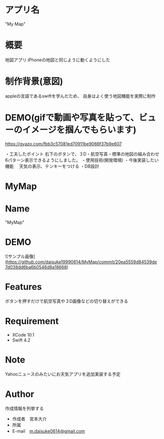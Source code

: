 # アプリ名
"My Map"

# 概要
地図アプリ
iPhoneの地図と同じように動くようにした
# 制作背景(意図)
appleの言語であるswiftを学んだため、
自身はよく使う地図機能を実際に制作
# DEMO(gifで動画や写真を貼って、ビューのイメージを掴んでもらいます)
https://gyazo.com/fbb3c57081ed70911be9066f37b9e607

・工夫したポイント
右下のボタンで、３D・航空写真・標準の地図の組み合わせ6パターン表示できるようにしました。
・使用技術(開発環境)
・今後実装したい機能
　天気の表示、テンキーをつける
・DB設計

# MyMap

# Name
 
"MyMap"
 

 
# DEMO
 
![サンプル画像]　(https://github.com/daisuke19990614/MyMap/commit/20ea5559d84539de7d038dd6ba6b0546d8a18668)
 
# Features
 
ボタンを押すだけで航空写真や３D画像などの切り替えができる
 
# Requirement
 

* XCode 10.1
* Swift 4.2
 


 
# Note
 
Yahooニュースのみたいにお天気アプリを追加実装する予定
 
# Author
 
作成情報を列挙する
 
* 作成者　宮本大介
* 所属
* E-mail　m.daisuke0614@gmail.com
 

